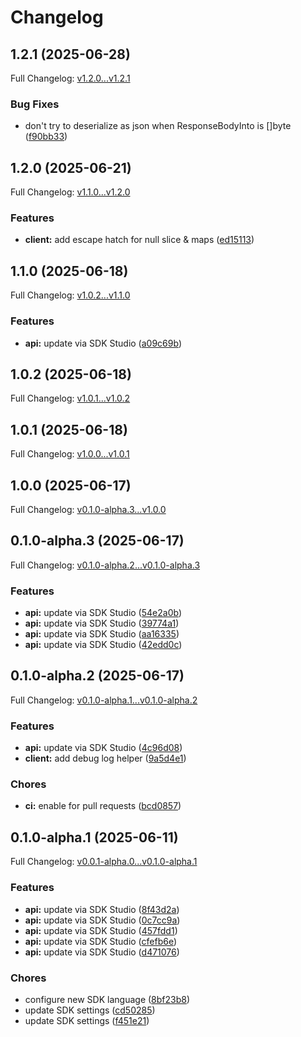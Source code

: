 # Changelog

## 1.2.1 (2025-06-28)

Full Changelog: [v1.2.0...v1.2.1](https://github.com/qanapi/qanapi-sdk-golang/compare/v1.2.0...v1.2.1)

### Bug Fixes

* don't try to deserialize as json when ResponseBodyInto is []byte ([f90bb33](https://github.com/qanapi/qanapi-sdk-golang/commit/f90bb339a34f340faee8a7c1c1e3c93caa064e96))

## 1.2.0 (2025-06-21)

Full Changelog: [v1.1.0...v1.2.0](https://github.com/qanapi/qanapi-sdk-golang/compare/v1.1.0...v1.2.0)

### Features

* **client:** add escape hatch for null slice & maps ([ed15113](https://github.com/qanapi/qanapi-sdk-golang/commit/ed151130b862eba95c67d763c334bf7b5fad277e))

## 1.1.0 (2025-06-18)

Full Changelog: [v1.0.2...v1.1.0](https://github.com/qanapi/qanapi-sdk-golang/compare/v1.0.2...v1.1.0)

### Features

* **api:** update via SDK Studio ([a09c69b](https://github.com/qanapi/qanapi-sdk-golang/commit/a09c69bc8328e06d32d984cf2b1172d3839695ae))

## 1.0.2 (2025-06-18)

Full Changelog: [v1.0.1...v1.0.2](https://github.com/qanapi/qanapi-sdk-golang/compare/v1.0.1...v1.0.2)

## 1.0.1 (2025-06-18)

Full Changelog: [v1.0.0...v1.0.1](https://github.com/qanapi/qanapi-sdk-golang/compare/v1.0.0...v1.0.1)

## 1.0.0 (2025-06-17)

Full Changelog: [v0.1.0-alpha.3...v1.0.0](https://github.com/qanapi/qanapi-sdk-golang/compare/v0.1.0-alpha.3...v1.0.0)

## 0.1.0-alpha.3 (2025-06-17)

Full Changelog: [v0.1.0-alpha.2...v0.1.0-alpha.3](https://github.com/qanapi/qanapi-sdk-golang/compare/v0.1.0-alpha.2...v0.1.0-alpha.3)

### Features

* **api:** update via SDK Studio ([54e2a0b](https://github.com/qanapi/qanapi-sdk-golang/commit/54e2a0b38fc5aaaaa41514b93991be8efa62de50))
* **api:** update via SDK Studio ([39774a1](https://github.com/qanapi/qanapi-sdk-golang/commit/39774a15efa5775e6f57f504fc1178925fda950d))
* **api:** update via SDK Studio ([aa16335](https://github.com/qanapi/qanapi-sdk-golang/commit/aa1633524e49ecb2dcbaee92182cb25a8cd75cee))
* **api:** update via SDK Studio ([42edd0c](https://github.com/qanapi/qanapi-sdk-golang/commit/42edd0c7e477c17097d3e0f59fe1e50a3991818e))

## 0.1.0-alpha.2 (2025-06-17)

Full Changelog: [v0.1.0-alpha.1...v0.1.0-alpha.2](https://github.com/qanapi/qanapi-sdk-golang/compare/v0.1.0-alpha.1...v0.1.0-alpha.2)

### Features

* **api:** update via SDK Studio ([4c96d08](https://github.com/qanapi/qanapi-sdk-golang/commit/4c96d082431efd0ecc9ef3c880221ece995769b8))
* **client:** add debug log helper ([9a5d4e1](https://github.com/qanapi/qanapi-sdk-golang/commit/9a5d4e1dc0611acf59a00dd49bcab1e7c36eeaf8))


### Chores

* **ci:** enable for pull requests ([bcd0857](https://github.com/qanapi/qanapi-sdk-golang/commit/bcd0857324e00e95432e3e83ed7614a521fae511))

## 0.1.0-alpha.1 (2025-06-11)

Full Changelog: [v0.0.1-alpha.0...v0.1.0-alpha.1](https://github.com/qanapi/qanapi-sdk-golang/compare/v0.0.1-alpha.0...v0.1.0-alpha.1)

### Features

* **api:** update via SDK Studio ([8f43d2a](https://github.com/qanapi/qanapi-sdk-golang/commit/8f43d2ad2513712d771b16ee276d4ac9521cab99))
* **api:** update via SDK Studio ([0c7cc9a](https://github.com/qanapi/qanapi-sdk-golang/commit/0c7cc9a8c46d63504375c873b8387cfb60b0e9a8))
* **api:** update via SDK Studio ([457fdd1](https://github.com/qanapi/qanapi-sdk-golang/commit/457fdd1568ee7b2e6de07c37290fef8aac4fc73c))
* **api:** update via SDK Studio ([cfefb6e](https://github.com/qanapi/qanapi-sdk-golang/commit/cfefb6ecc721b4db4bd3aea015e2ad9b8fefae4e))
* **api:** update via SDK Studio ([d471076](https://github.com/qanapi/qanapi-sdk-golang/commit/d471076daf19c923ceec31534a317d815a0639c3))


### Chores

* configure new SDK language ([8bf23b8](https://github.com/qanapi/qanapi-sdk-golang/commit/8bf23b8028f0730a9f4d5644f753bf899b63bad9))
* update SDK settings ([cd50285](https://github.com/qanapi/qanapi-sdk-golang/commit/cd5028571818276f59c849c57229509defdfa65e))
* update SDK settings ([f451e21](https://github.com/qanapi/qanapi-sdk-golang/commit/f451e21ccc192f2cd82631fb02d6a42468c4d5af))

